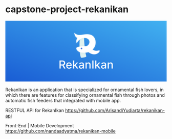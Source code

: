 # capstone-project-rekanikan

![alt text](https://github.com//SemarajayaVP/capstone-project-rekanikan/blob/main/RekanIkanHeader.png?raw=true)

RekanIkan is an application that is specialized for ornamental fish lovers, in which there are features for classifying ornamental fish through photos and automatic fish feeders that integrated with mobile app.

RESTFUL API for RekanIkan
https://github.com/ArisandiYudiarta/rekanikan-api

Front-End | Mobile Development
https://github.com/nandaadyatma/rekanikan-mobile
